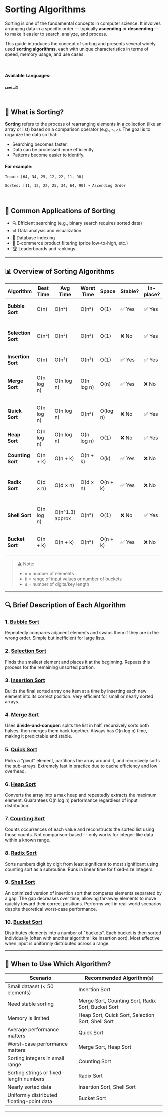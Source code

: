 # Sorting Algorithms

Sorting is one of the fundamental concepts in computer science. It involves arranging data in a specific order — typically **ascending** or **descending** — to make it easier to search, analyze, and process.

This guide introduces the concept of sorting and presents several widely used **sorting algorithms**, each with unique characteristics in terms of speed, memory usage, and use cases.

<br />

#### Available Languages:

 [فارسی](/sorting/README.fa.md)

<br/>

## 📌 What is Sorting?

**Sorting** refers to the process of rearranging elements in a collection (like an array or list) based on a comparison operator (e.g., `<`, `>`). The goal is to organize the data so that:
- Searching becomes faster.
- Data can be processed more efficiently.
- Patterns become easier to identify.

#### For example:
```
Input: [64, 34, 25, 12, 22, 11, 90]

Sorted: [11, 12, 22, 25, 34, 64, 90] → Ascending Order
```

<br />

## 🧩 Common Applications of Sorting

- 🔍 Efficient searching (e.g., binary search requires sorted data)
- 📊 Data analysis and visualization
- 💾 Database indexing
- 🛒 E-commerce product filtering (price low-to-high, etc.)
- 🏆 Leaderboards and rankings

---

## 📊 Overview of Sorting Algorithms

| Algorithm          | Best Time     | Avg Time      | Worst Time    | Space       | Stable? | In-place? | Notes |
|--------------------|---------------|---------------|---------------|-------------|---------|-----------|-------|
| **Bubble Sort**    | O(n)          | O(n²)         | O(n²)         | O(1)        | ✅ Yes   | ✅ Yes     | Simple but slow; good for teaching |
| **Selection Sort** | O(n²)         | O(n²)         | O(n²)         | O(1)        | ❌ No    | ✅ Yes     | Always performs same number of comparisons |
| **Insertion Sort** | O(n)          | O(n²)         | O(n²)         | O(1)        | ✅ Yes   | ✅ Yes     | Efficient for small datasets |
| **Merge Sort**     | O(n log n)    | O(n log n)    | O(n log n)    | O(n)        | ✅ Yes   | ❌ No      | Stable & reliable; used in many standard libraries |
| **Quick Sort**     | O(n log n)    | O(n log n)    | O(n²)         | O(log n)    | ❌ No    | ✅ Yes     | Fast average case; widely used in practice |
| **Heap Sort**      | O(n log n)    | O(n log n)    | O(n log n)    | O(1)        | ❌ No    | ✅ Yes     | Guaranteed O(n log n); not stable |
| **Counting Sort**  | O(n + k)      | O(n + k)      | O(n + k)      | O(k)        | ✅ Yes   | ❌ No      | Only works for integers in known range |
| **Radix Sort**     | O(d × n)      | O(d × n)      | O(d × n)      | O(n + k)    | ✅ Yes   | ❌ No      | Excellent for fixed-length keys (e.g., phone numbers) |
| **Shell Sort**     | O(n log n)    | O(n^1.3) approx | O(n²)       | O(1)        | ❌ No    | ✅ Yes     | Generalization of Insertion Sort; efficient in practice |
| **Bucket Sort**    | O(n + k)      | O(n + k)      | O(n²)         | O(n + k)    | ✅ Yes   | ❌ No      | Works best when input is uniformly distributed |

> ⚠️ Note:  
> - `n` = number of elements  
> - `k` = range of input values or number of buckets  
> - `d` = number of digits/key length  

---

## 🔍 Brief Description of Each Algorithm

### 1. [**Bubble Sort**](/sorting/bubble-sort/README.md)
Repeatedly compares adjacent elements and swaps them if they are in the wrong order. Simple but inefficient for large lists.

### 2. [**Selection Sort**](/sorting/selection-sort/README.md)
Finds the smallest element and places it at the beginning. Repeats this process for the remaining unsorted portion.

### 3. [**Insertion Sort**](/sorting/insertion-sort/README.md)
Builds the final sorted array one item at a time by inserting each new element into its correct position. Very efficient for small or nearly sorted arrays.

### 4. [**Merge Sort**](/sorting/merge-sort/README.md)
Uses **divide-and-conquer**: splits the list in half, recursively sorts both halves, then merges them back together. Always has O(n log n) time, making it predictable and stable.

### 5. [**Quick Sort**](/sorting/quick-sort/README.md)
Picks a "pivot" element, partitions the array around it, and recursively sorts the sub-arrays. Extremely fast in practice due to cache efficiency and low overhead.

### 6. [**Heap Sort**](/sorting/heap-sort/README.md)
Converts the array into a max heap and repeatedly extracts the maximum element. Guarantees O(n log n) performance regardless of input distribution.

### 7. [**Counting Sort**](/sorting/counting-sort/README.md)
Counts occurrences of each value and reconstructs the sorted list using those counts. Not comparison-based — only works for integer-like data within a known range.

### 8. [**Radix Sort**](/sorting/radix-sort/README.md)
Sorts numbers digit by digit from least significant to most significant using counting sort as a subroutine. Runs in linear time for fixed-size integers.

### 9. [**Shell Sort**](#)
An optimized version of insertion sort that compares elements separated by a gap. The gap decreases over time, allowing far-away elements to move quickly toward their correct positions. Performs well in real-world scenarios despite theoretical worst-case performance.

### 10. [**Bucket Sort**](#)
Distributes elements into a number of "buckets". Each bucket is then sorted individually (often with another algorithm like insertion sort). Most effective when input is uniformly distributed across a range.

---

## 🎯 When to Use Which Algorithm?

| Scenario                                | Recommended Algorithm(s)                     |
|----------------------------------------|----------------------------------------------|
| Small dataset (< 50 elements)           | Insertion Sort                               |
| Need stable sorting                     | Merge Sort, Counting Sort, Radix Sort, Bucket Sort |
| Memory is limited                       | Heap Sort, Quick Sort, Selection Sort, Shell Sort |
| Average performance matters             | Quick Sort                                   |
| Worst-case performance matters          | Merge Sort, Heap Sort                        |
| Sorting integers in small range         | Counting Sort                                |
| Sorting strings or fixed-length numbers | Radix Sort                                   |
| Nearly sorted data                      | Insertion Sort, Shell Sort                   |
| Uniformly distributed floating-point data | Bucket Sort                              |

---